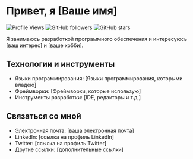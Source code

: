 # Привет, я [Ваше имя]

![Profile Views](https://komarev.com/ghpvc/?username=ваш_логин&color=blue)
![GitHub followers](https://img.shields.io/github/followers/ваш_логин?style=social)
![GitHub stars](https://img.shields.io/github/stars/ваш_логин?style=social)

Я занимаюсь разработкой программного обеспечения и интересуюсь [ваш интерес] и [ваше хобби].

## Технологии и инструменты

- Языки программирования: [Языки программирования, которыми владею]
- Фреймворки: [Фреймворки, которые использую]
- Инструменты разработки: [IDE, редакторы и т.д.]

## Связаться со мной

- Электронная почта: [ваша электронная почта]
- LinkedIn: [ссылка на профиль LinkedIn]
- Twitter: [ссылка на профиль Twitter]
- Другие ссылки: [дополнительные ссылки]

